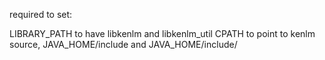 required to set:

LIBRARY_PATH to have libkenlm and libkenlm_util
CPATH to point to kenlm source, JAVA_HOME/include and JAVA_HOME/include/<arch>

